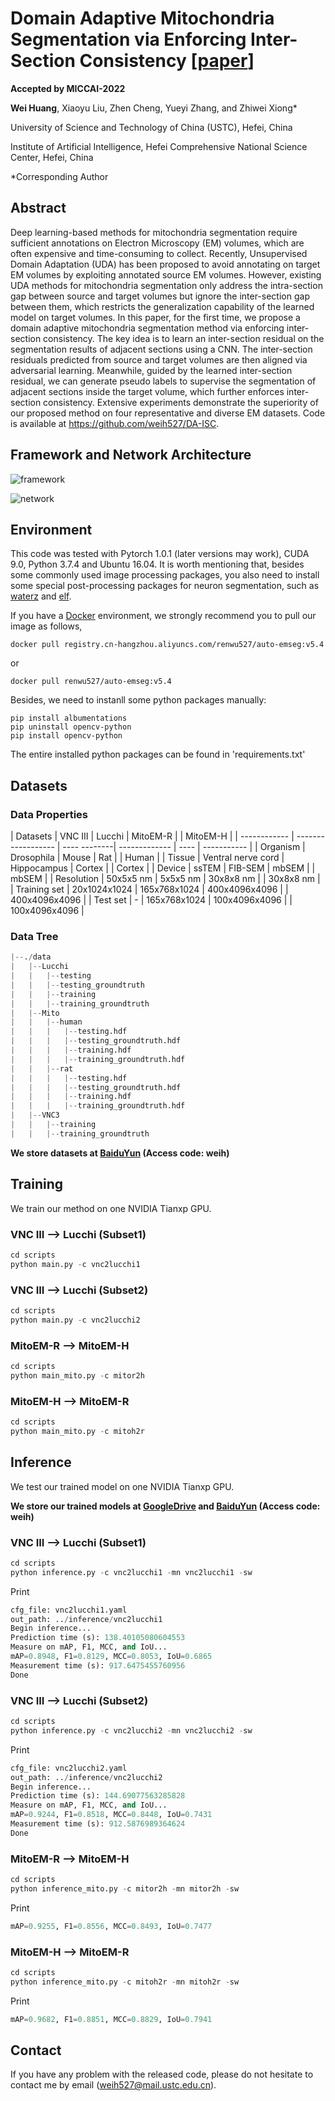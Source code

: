 # Domain Adaptive Mitochondria Segmentation via Enforcing Inter-Section Consistency [[paper](https://link.springer.com/chapter/10.1007/978-3-031-16440-8_9)]

**Accepted by MICCAI-2022**

**Wei Huang**, Xiaoyu Liu, Zhen Cheng, Yueyi Zhang, and Zhiwei Xiong*

University of Science and Technology of China (USTC), Hefei, China

Institute of Artificial Intelligence, Hefei Comprehensive National Science Center, Hefei, China

*Corresponding Author

## Abstract
Deep learning-based methods for mitochondria segmentation require sufficient annotations on Electron Microscopy (EM) volumes, which are often expensive and time-consuming to collect. Recently, Unsupervised Domain Adaptation (UDA) has been proposed to avoid annotating on target EM volumes by exploiting annotated source EM volumes. However, existing UDA methods for mitochondria segmentation only address the intra-section gap between source and target volumes but ignore the inter-section gap between them, which restricts the generalization capability of the learned model on target volumes. In this paper, for the first time, we propose a domain adaptive mitochondria segmentation method via enforcing inter-section consistency. The key idea is to learn an inter-section residual on the segmentation results of adjacent sections using a CNN. The inter-section residuals predicted from source and target volumes are then aligned via adversarial learning. Meanwhile, guided by the learned inter-section residual, we can generate pseudo labels to supervise the segmentation of adjacent sections inside the target volume, which further enforces inter-section consistency. Extensive experiments demonstrate the superiority of our proposed method on four representative and diverse EM datasets. Code is available at https://github.com/weih527/DA-ISC.

## Framework and Network Architecture
![framework](./images/framework.png)

![network](./images/network.png)

## Environment
This code was tested with Pytorch 1.0.1 (later versions may work), CUDA 9.0, Python 3.7.4 and Ubuntu 16.04. It is worth mentioning that, besides some commonly used image processing packages, you also need to install some special post-processing packages for neuron segmentation, such as [waterz](https://github.com/funkey/waterz) and [elf](https://github.com/constantinpape/elf).

If you have a [Docker](https://www.docker.com/) environment, we strongly recommend you to pull our image as follows,
```shell
docker pull registry.cn-hangzhou.aliyuncs.com/renwu527/auto-emseg:v5.4
```
or
```shell
docker pull renwu527/auto-emseg:v5.4
```
Besides, we need to instanll some python packages manually:
```shell
pip install albumentations
pip uninstall opencv-python
pip install opencv-python
```

The entire installed python packages can be found in 'requirements.txt'

## Datasets
### Data Properties
| Datasets     | VNC III            | Lucchi       | MitoEM-R      |      | MitoEM-H      |
| ------------ | ------------------ | ---- --------| ------------- | ---- | ----------- |
| Organism     | Drosophila         | Mouse        | Rat           |      | Human         |
| Tissue       | Ventral nerve cord | Hippocampus  | Cortex        |      | Cortex        |
| Device       | ssTEM              | FIB-SEM      | mbSEM         |      | mbSEM         |
| Resolution   | 50x5x5 nm          | 5x5x5 nm     | 30x8x8 nm     |      | 30x8x8 nm     |
| Training set | 20x1024x1024       | 165x768x1024 | 400x4096x4096 |      | 400x4096x4096 |
| Test set     | -                  | 165x768x1024 | 100x4096x4096 |      | 100x4096x4096 |

### Data Tree
```python
|--./data
|   |--Lucchi
|   |   |--testing
|   |   |--testing_groundtruth
|   |   |--training
|   |   |--training_groundtruth
|   |--Mito
|   |   |--human
|   |   |   |--testing.hdf
|   |   |   |--testing_groundtruth.hdf
|   |   |   |--training.hdf
|   |   |   |--training_groundtruth.hdf
|   |   |--rat
|   |   |   |--testing.hdf
|   |   |   |--testing_groundtruth.hdf
|   |   |   |--training.hdf
|   |   |   |--training_groundtruth.hdf
|   |--VNC3
|   |   |--training
|   |   |--training_groundtruth
```

**We store datasets at  [BaiduYun](https://pan.baidu.com/s/15BS0Sa_LPuyKxNJaAob4Eg) (Access code: weih)**

## Training
We train our method on one NVIDIA Tianxp GPU.
### VNC III --> Lucchi (Subset1)
```python
cd scripts
python main.py -c vnc2lucchi1
```

### VNC III --> Lucchi (Subset2)
```python
cd scripts
python main.py -c vnc2lucchi2
```

### MitoEM-R --> MitoEM-H
```python
cd scripts
python main_mito.py -c mitor2h
```

### MitoEM-H --> MitoEM-R
```python
cd scripts
python main_mito.py -c mitoh2r
```

## Inference
We test our trained model on one NVIDIA Tianxp GPU.

**We store our trained models at [GoogleDrive](https://drive.google.com/drive/folders/1OiL9-qcfsdncVJhvg0ELmTPqhQhneUmT?usp=sharing) and [BaiduYun](https://pan.baidu.com/s/1Jg8XVzcTvhrGnOXXMM4Alg) (Access code: weih)**

### VNC III --> Lucchi (Subset1)
```python
cd scripts
python inference.py -c vnc2lucchi1 -mn vnc2lucchi1 -sw
```
Print
```python
cfg_file: vnc2lucchi1.yaml
out_path: ../inference/vnc2lucchi1
Begin inference...
Prediction time (s): 138.40105080604553
Measure on mAP, F1, MCC, and IoU...
mAP=0.8948, F1=0.8129, MCC=0.8053, IoU=0.6865
Measurement time (s): 917.6475455760956
Done
```
### VNC III --> Lucchi (Subset2)
```python
cd scripts
python inference.py -c vnc2lucchi2 -mn vnc2lucchi2 -sw
```
Print
```python
cfg_file: vnc2lucchi2.yaml
out_path: ../inference/vnc2lucchi2
Begin inference...
Prediction time (s): 144.69077563285828
Measure on mAP, F1, MCC, and IoU...
mAP=0.9244, F1=0.8518, MCC=0.8448, IoU=0.7431
Measurement time (s): 912.5876989364624
Done
```

### MitoEM-R --> MitoEM-H
```python
cd scripts
python inference_mito.py -c mitor2h -mn mitor2h -sw
```
Print
```python
mAP=0.9255, F1=0.8556, MCC=0.8493, IoU=0.7477
```

### MitoEM-H --> MitoEM-R
```python
cd scripts
python inference_mito.py -c mitoh2r -mn mitoh2r -sw
```
Print
```python
mAP=0.9682, F1=0.8851, MCC=0.8829, IoU=0.7941
```

## Contact
If you have any problem with the released code, please do not hesitate to contact me by email (weih527@mail.ustc.edu.cn).
